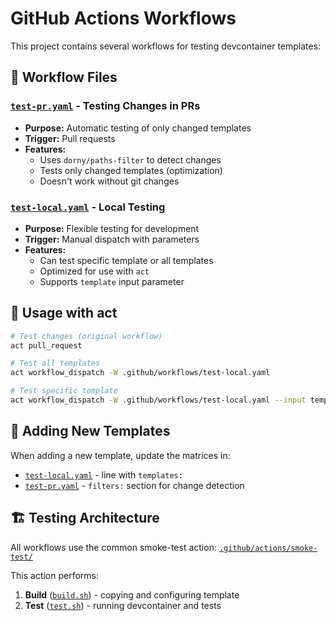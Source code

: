 # GitHub Actions Workflows

This project contains several workflows for testing devcontainer templates:

## 📁 Workflow Files

### [`test-pr.yaml`](test-pr.yaml) - Testing Changes in PRs
- **Purpose:** Automatic testing of only changed templates
- **Trigger:** Pull requests
- **Features:** 
  - Uses `dorny/paths-filter` to detect changes
  - Tests only changed templates (optimization)
  - Doesn't work without git changes

### [`test-local.yaml`](test-local.yaml) - Local Testing
- **Purpose:** Flexible testing for development
- **Trigger:** Manual dispatch with parameters
- **Features:**
  - Can test specific template or all templates
  - Optimized for use with `act`
  - Supports `template` input parameter

## 🚀 Usage with act

```bash
# Test changes (original workflow)
act pull_request

# Test all templates
act workflow_dispatch -W .github/workflows/test-local.yaml

# Test specific template
act workflow_dispatch -W .github/workflows/test-local.yaml --input template=arch-base
```

## 🔧 Adding New Templates

When adding a new template, update the matrices in:
- [`test-local.yaml`](test-local.yaml) - line with `templates:`
- [`test-pr.yaml`](test-pr.yaml) - `filters:` section for change detection

## 🏗️ Testing Architecture

All workflows use the common smoke-test action: [`.github/actions/smoke-test/`](../actions/smoke-test/)

This action performs:
1. **Build** ([`build.sh`](../actions/smoke-test/build.sh)) - copying and configuring template
2. **Test** ([`test.sh`](../actions/smoke-test/test.sh)) - running devcontainer and tests